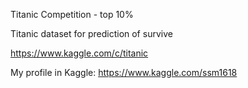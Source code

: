 Titanic Competition - top 10%

Titanic dataset for prediction of survive

https://www.kaggle.com/c/titanic

My profile in Kaggle:
https://www.kaggle.com/ssm1618

